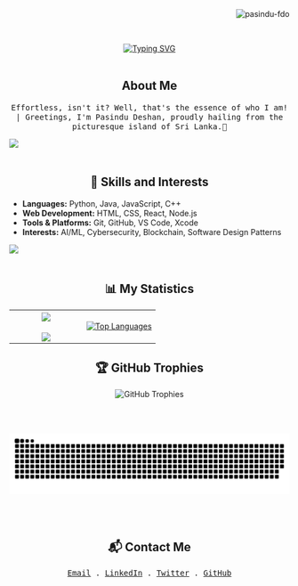 <!-- Profile views counter -->
<div align="center">
  <img src="https://komarev.com/ghpvc/?username=pasindu-fdo&label=Profile%20views&color=blueviolet&style=flat" alt="pasindu-fdo" align="right"/>
</div>

<br><br>

<!-- Typing SVG animation -->
<div align="center">
  <a href="https://git.io/typing-svg">
    <img src="https://readme-typing-svg.herokuapp.com?font=Fira+Code&pause=1000&center=true&vCenter=true&width=435&lines=FULL+STACK+DEVELOPER;UX/UI+ENGINEER;YOUTUBER;PROGRAMMER" alt="Typing SVG">
  </a>
</div>

<br>

<!-- About Me -->
<h2 align="center">About Me</h2>
<p align="center">
  <samp>
    Effortless, isn't it? Well, that's the essence of who I am! | Greetings, I'm Pasindu Deshan, proudly hailing from the picturesque island of Sri Lanka.🤍
  </samp>
</p>

<!-- Divider -->
<img src="https://user-images.githubusercontent.com/73097560/115834477-dbab4500-a447-11eb-908a-139a6edaec5c.gif">
<br><br>

<!-- Skills and Interests -->
<h2 align="center">🧠 Skills and Interests</h2>
<ul>
  <li><strong>Languages:</strong> Python, Java, JavaScript, C++</li>
  <li><strong>Web Development:</strong> HTML, CSS, React, Node.js</li>
  <li><strong>Tools & Platforms:</strong> Git, GitHub, VS Code, Xcode</li>
  <li><strong>Interests:</strong> AI/ML, Cybersecurity, Blockchain, Software Design Patterns</li>
</ul>

<!-- Divider -->
<img src="https://user-images.githubusercontent.com/73097560/115834477-dbab4500-a447-11eb-908a-139a6edaec5c.gif">
<br><br>

<!-- My Statistics -->
<h2 align="center">📊 My Statistics</h2>
<p align="center">
  <table align="center" style="border: none;">
    <tr style="border: none;">
      <td width="50%" align="center" style="border: none;">
        <img align="center" src="https://github-readme-stats.vercel.app/api?username=pasindu-fdo&theme=omni&hide_border=true&show_icons=true&count_private=true" />
        <br><br>
        <img src="https://github-readme-streak-stats.herokuapp.com/?user=pasindu-fdo&theme=omni&hide_border=true" align="center" />
      </td>
      <td width="50%" align="center" style="border: none;">
        <a href="https://github.com/pasindu-fdo">
          <img src="https://github-readme-stats.anuraghazra1.vercel.app/api/top-langs/?username=pasindu-fdo&theme=omni&hide_border=true&no-bg=true&no-frame=true&langs_count=10" alt="Top Languages"/>
        </a>
      </td>
    </tr>
  </table>
</p>

<!-- GitHub Trophies -->
<h2 align="center">🏆 GitHub Trophies</h2>
<div align="center">
  <img src="https://github-profile-trophy.vercel.app/?username=pasindu-ffdo&theme=onedark&no-frame=true&margin-w=15&margin-h=15" alt="GitHub Trophies" />
</div> 

<br><br>

<!-- Snake animation -->
<div align="center">
  <img src="https://github.com/1999AZZAR/1999AZZAR/blob/readme/resources/img/grid-snake.svg" alt="snake"/>
</div> 

<br><br>

<!-- Latest Blog Posts 
<h2 align="center">📝 Latest Blog Posts</h2> -->
<!-- BLOG-POST-LIST:START -->
<!-- If you'd like to display recent blog posts from a platform like Medium or Dev.to, you can use GitHub Actions to automatically update this list. For now, you can manually add your latest blog posts here. -->
<!-- [Post Title 1](https://yourblog.com/post1)
- [Post Title 2](https://yourblog.com/post2)
- [Post Title 3](https://yourblog.com/post3) -->
<!-- BLOG-POST-LIST:END 
<br>-->

<!-- Featured Projects
<h2 align="center">✨ Featured Projects</h2>
<p align="center">
  <a href="https://github.com/nipuna-lakruwan/project1" target="_blank">
    <img src="https://github-readme-stats.vercel.app/api/pin/?username=nipuna-lakruwan&repo=project1&theme=omni&hide_border=true" alt="Project 1">
  </a>
  <a href="https://github.com/nipuna-lakruwan/project2" target="_blank">
    <img src="https://github-readme-stats.vercel.app/api/pin/?username=nipuna-lakruwan&repo=project2&theme=omni&hide_border=true" alt="Project 2">
  </a>
  <a href="https://github.com/nipuna-lakruwan/project3" target="_blank">
    <img src="https://github-readme-stats.vercel.app/api/pin/?username=nipuna-lakruwan&repo=project3&theme=omni&hide_border=true" alt="Project 3">
  </a>
</p>

<br> -->

<!-- Contact Me -->
<h2 align="center">📬 Contact Me</h2>
<p align="center">
  <samp>
    <a href="mailto:deshanfdo27@gmail.com">Email</a> .
    <a href="https://www.linkedin.com/in/" target="_blank">LinkedIn</a> .
    <a href="https://twitter.com/" target="_blank">Twitter</a> .
    <a href="https://github.com/" target="_blank">GitHub</a>
  </samp>
</p>

<br>
